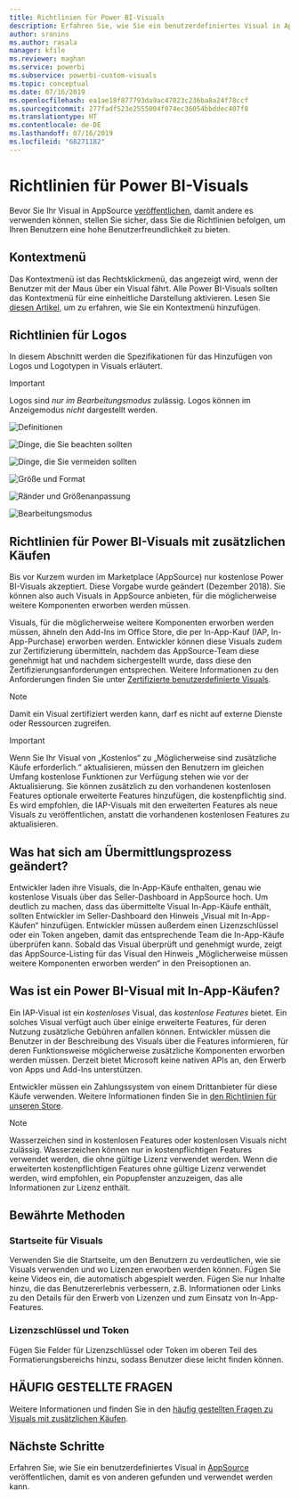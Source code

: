 ```yaml
---
title: Richtlinien für Power BI-Visuals
description: Erfahren Sie, wie Sie ein benutzerdefiniertes Visual in AppSource veröffentlichen, damit es von anderen gefunden und erworben werden kann.
author: sranins
ms.author: rasala
manager: kfile
ms.reviewer: maghan
ms.service: powerbi
ms.subservice: powerbi-custom-visuals
ms.topic: conceptual
ms.date: 07/16/2019
ms.openlocfilehash: ea1ae18f877793da9ac47023c236ba8a24f78ccf
ms.sourcegitcommit: 277fadf523e2555004f074ec36054bbddec407f8
ms.translationtype: HT
ms.contentlocale: de-DE
ms.lasthandoff: 07/16/2019
ms.locfileid: "68271182"
---
```

# <a name="guidelines-for-power-bi-visuals"></a>Richtlinien für Power BI-Visuals
Bevor Sie Ihr Visual in AppSource [veröffentlichen](https://docs.microsoft.com/power-bi/developer/office-store), damit andere es verwenden können, stellen Sie sicher, dass Sie die Richtlinien befolgen, um Ihren Benutzern eine hohe Benutzerfreundlichkeit zu bieten. 

## <a name="context-menu"></a>Kontextmenü
Das Kontextmenü ist das Rechtsklickmenü, das angezeigt wird, wenn der Benutzer mit der Maus über ein Visual fährt.
Alle Power BI-Visuals sollten das Kontextmenü für eine einheitliche Darstellung aktivieren. Lesen Sie [diesen Artikel](https://github.com/Microsoft/PowerBI-visuals/blob/gh-pages/tutorials/building-bar-chart/adding-context-menu-to-the-bar.md), um zu erfahren, wie Sie ein Kontextmenü hinzufügen.


## <a name="logo-guidelines"></a>Richtlinien für Logos

In diesem Abschnitt werden die Spezifikationen für das Hinzufügen von Logos und Logotypen in Visuals erläutert.

> [!IMPORTANT]
> Logos sind *nur im Bearbeitungsmodus* zulässig. Logos können im Anzeigemodus *nicht* dargestellt werden.

![Definitionen](media/guidelines-powerbi-visuals/definitions.png)

![Dinge, die Sie beachten sollten](media/guidelines-powerbi-visuals/things-to-keep-in-mind.png)

![Dinge, die Sie vermeiden sollten](media/guidelines-powerbi-visuals/things-to-avoid.png)

![Größe und Format](media/guidelines-powerbi-visuals/size-and-format.png)

![Ränder und Größenanpassung](media/guidelines-powerbi-visuals/margins-and-sizes.png)

![Bearbeitungsmodus](media/guidelines-powerbi-visuals/logos-in-edit-mode.png)


## <a name="guidelines-for-power-bi-visuals-with-additional-purchases"></a>Richtlinien für Power BI-Visuals mit zusätzlichen Käufen

Bis vor Kurzem wurden im Marketplace (AppSource) nur kostenlose Power BI-Visuals akzeptiert. Diese Vorgabe wurde geändert (Dezember 2018). Sie können also auch Visuals in AppSource anbieten, für die möglicherweise weitere Komponenten erworben werden müssen. 

Visuals, für die möglicherweise weitere Komponenten erworben werden müssen, ähneln den Add-Ins im Office Store, die per In-App-Kauf (IAP, In-App-Purchase) erworben werden. Entwickler können diese Visuals zudem zur Zertifizierung übermitteln, nachdem das AppSource-Team diese genehmigt hat und nachdem sichergestellt wurde, dass diese den Zertifizierungsanforderungen entsprechen. Weitere Informationen zu den Anforderungen finden Sie unter [Zertifizierte benutzerdefinierte Visuals](../power-bi-custom-visuals-certified.md).

> [!NOTE]
> Damit ein Visual zertifiziert werden kann, darf es nicht auf externe Dienste oder Ressourcen zugreifen.

>[!IMPORTANT]  
> Wenn Sie Ihr Visual von „Kostenlos“ zu „Möglicherweise sind zusätzliche Käufe erforderlich.“ aktualisieren, müssen den Benutzern im gleichen Umfang kostenlose Funktionen zur Verfügung stehen wie vor der Aktualisierung. Sie können zusätzlich zu den vorhandenen kostenlosen Features optionale erweiterte Features hinzufügen, die kostenpflichtig sind. Es wird empfohlen, die IAP-Visuals mit den erweiterten Features als neue Visuals zu veröffentlichen, anstatt die vorhandenen kostenlosen Features zu aktualisieren.

## <a name="what-changed-in-the-submission-process"></a>Was hat sich am Übermittlungsprozess geändert?

Entwickler laden ihre Visuals, die In-App-Käufe enthalten, genau wie kostenlose Visuals über das Seller-Dashboard in AppSource hoch. Um deutlich zu machen, dass das übermittelte Visual In-App-Käufe enthält, sollten Entwickler im Seller-Dashboard den Hinweis „Visual mit In-App-Käufen“ hinzufügen. Entwickler müssen außerdem einen Lizenzschlüssel oder ein Token angeben, damit das entsprechende Team die In-App-Käufe überprüfen kann. Sobald das Visual überprüft und genehmigt wurde, zeigt das AppSource-Listing für das Visual den Hinweis „Möglicherweise müssen weitere Komponenten erworben werden“ in den Preisoptionen an.

## <a name="what-is-a-power-bi-visual-with-iap-features"></a>Was ist ein Power BI-Visual mit In-App-Käufen?

Ein IAP-Visual ist ein *kostenloses* Visual, das *kostenlose Features* bietet. Ein solches Visual verfügt auch über einige erweiterte Features, für deren Nutzung zusätzliche Gebühren anfallen können. Entwickler müssen die Benutzer in der Beschreibung des Visuals über die Features informieren, für deren Funktionsweise möglicherweise zusätzliche Komponenten erworben werden müssen. Derzeit bietet Microsoft keine nativen APIs an, den Erwerb von Apps und Add-Ins unterstützen.

Entwickler müssen ein Zahlungssystem von einem Drittanbieter für diese Käufe verwenden. Weitere Informationen finden Sie in [den Richtlinien für unseren Store](https://docs.microsoft.com/office/dev/store/validation-policies#2-apps-or-add-ins-can-display-certain-ads).

> [!NOTE]
> Wasserzeichen sind in kostenlosen Features oder kostenlosen Visuals nicht zulässig. Wasserzeichen können nur in kostenpflichtigen Features verwendet werden, die ohne gültige Lizenz verwendet werden. Wenn die erweiterten kostenpflichtigen Features ohne gültige Lizenz verwendet werden, wird empfohlen, ein Popupfenster anzuzeigen, das alle Informationen zur Lizenz enthält.  


## <a name="best-practices"></a>Bewährte Methoden

### <a name="visual-landing-page"></a>Startseite für Visuals

Verwenden Sie die Startseite, um den Benutzern zu verdeutlichen, wie sie Visuals verwenden und wo Lizenzen erworben werden können. Fügen Sie keine Videos ein, die automatisch abgespielt werden. Fügen Sie nur Inhalte hinzu, die das Benutzererlebnis verbessern, z.B. Informationen oder Links zu den Details für den Erwerb von Lizenzen und zum Einsatz von In-App-Features.

### <a name="license-key-and-token"></a>Lizenzschlüssel und Token

Fügen Sie Felder für Lizenzschlüssel oder Token im oberen Teil des Formatierungsbereichs hinzu, sodass Benutzer diese leicht finden können.

## <a name="faq"></a>HÄUFIG GESTELLTE FRAGEN

Weitere Informationen und finden Sie in den [häufig gestellten Fragen zu Visuals mit zusätzlichen Käufen](https://docs.microsoft.com/power-bi/power-bi-custom-visuals-faq#visuals-with-additional-purchases).

## <a name="next-steps"></a>Nächste Schritte

Erfahren Sie, wie Sie ein benutzerdefiniertes Visual in [AppSource](office-store.md) veröffentlichen, damit es von anderen gefunden und verwendet werden kann.
